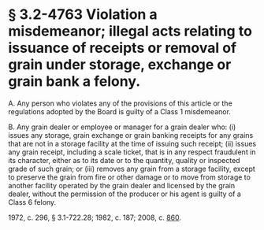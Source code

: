 # § 3.2-4763 Violation a misdemeanor; illegal acts relating to issuance of receipts or removal of grain under storage, exchange or grain bank a felony.

<p>A. Any person who violates any of the provisions of this article or the regulations adopted by the Board is guilty of a Class 1 misdemeanor.</p><p>B. Any grain dealer or employee or manager for a grain dealer who: (i) issues any storage, grain exchange or grain banking receipts for any grains that are not in a storage facility at the time of issuing such receipt; (ii) issues any grain receipt, including a scale ticket, that is in any respect fraudulent in its character, either as to its date or to the quantity, quality or inspected grade of such grain; or (iii) removes any grain from a storage facility, except to preserve the grain from fire or other damage or to move from storage to another facility operated by the grain dealer and licensed by the grain dealer, without the permission of the producer or his agent is guilty of a Class 6 felony.</p><p>1972, c. 296, § 3.1-722.28; 1982, c. 187; 2008, c. <a href='http://lis.virginia.gov/cgi-bin/legp604.exe?081+ful+CHAP0860'>860</a>.</p>